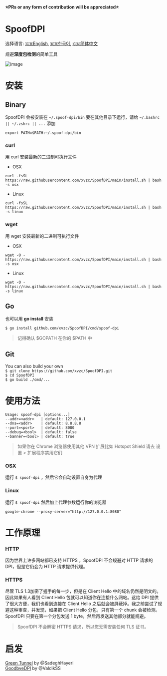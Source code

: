 **⭐PRs or any form of contribution will be appreciated⭐**

# SpoofDPI

选择语言: [🇬🇧English](https://github.com/xvzc/SpoofDPI), [🇰🇷한국어](https://github.com/xvzc/SpoofDPI/blob/main/readme_ko.md), [🇨🇳简体中文](https://github.com/xvzc/SpoofDPI/blob/main/readme_zh-cn.md)

规避**深度包检测**的简单工具
  
![image](https://user-images.githubusercontent.com/45588457/148035986-8b0076cc-fefb-48a1-9939-a8d9ab1d6322.png)

# 安装
## Binary

SpoofDPI 会被安装在 `~/.spoof-dpi/bin`
要在其他目录下运行，请给 `~/.bashrc || ~/.zshrc || ...` 添加

```
export PATH=$PATH:~/.spoof-dpi/bin
```


### curl
用 curl 安装最新的二进制可执行文件

- OSX
```
curl -fsSL https://raw.githubusercontent.com/xvzc/SpoofDPI/main/install.sh | bash -s osx
```
- Linux
```
curl -fsSL https://raw.githubusercontent.com/xvzc/SpoofDPI/main/install.sh | bash -s linux
```
### wget
用 wget 安装最新的二进制可执行文件
- OSX
```
wget -O - https://raw.githubusercontent.com/xvzc/SpoofDPI/main/install.sh | bash -s osx 
```
- Linux
```
wget -O - https://raw.githubusercontent.com/xvzc/SpoofDPI/main/install.sh | bash -s linux 
```

## Go
也可以用 **go install** 安装
 
`$ go install github.com/xvzc/SpoofDPI/cmd/spoof-dpi`  
 > 记得确认 $GOPATH 在你的 $PATH 中
 
## Git
You can also build your own  
`$ git clone https://github.com/xvzc/SpoofDPI.git`  
`$ cd SpoofDPI`  
`$ go build ./cmd/...`  

# 使用方法

```
Usage: spoof-dpi [options...]
--addr=<addr>   | default: 127.0.0.1
--dns=<addr>    | default: 8.8.8.8
--port=<port>   | default: 8080
--debug=<bool>  | default: false
--banner=<bool> | default: true
```

> 如果你在 Chrome 浏览器使用其他 VPN 扩展比如 Hotspot Shield 请去 设置 > 扩展程序禁用它们

### OSX
运行 `$ spoof-dpi` ，然后它会自动设置自身为代理

### Linux
运行 `$ spoof-dpi` 然后加上代理参数运行你的浏览器 

`google-chrome --proxy-server="http://127.0.0.1:8080"`

# 工作原理

### HTTP

因为世界上许多网站都已支持 HTTPS ，SpoofDPI 不会规避对 HTTP 请求的 DPI，但是它仍会为 HTTP 请求提供代理。

### HTTPS
尽管 TLS 1.3加密了握手的每一步，但是在 Client Hello 中的域名仍然是明文的。因此如果有人看到 Client Hello 包就可以知道你在连接什么网站。这给 DPI 提供了很大方便，我们也看到连接在 Client Hello 之后就会被屏蔽掉。我之前尝试了规避这种审查，并发现，如果把 Client Hello 分包，只有第一个 chunk 会被检测。SpoofDPI 只要在第一个分包发送 1 byte，然后再发送其他部分就能规避。
 
 > SpoofDPI 不会解密 HTTPS 请求，所以您无需安装任何 TLS 证书。
 
# 启发

[Green Tunnel](https://github.com/SadeghHayeri/GreenTunnel) by @SadeghHayeri  
[GoodbyeDPI](https://github.com/ValdikSS/GoodbyeDPI) by @ValdikSS
